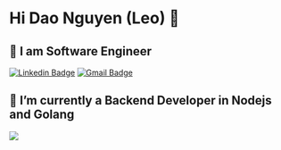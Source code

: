 # Hi Dao Nguyen (Leo) 👋
## 🤔 I am Software Engineer

[![Linkedin Badge](https://img.shields.io/badge/-trongnguyen-blue?style=flat-square&logo=Linkedin&logoColor=white&link=https://www.linkedin.com/in/trongnguyen-info/)](https://www.linkedin.com/in/trongnguyen-info/)    [![Gmail Badge](https://img.shields.io/badge/-leowilburdev@gmail.com-c14438?style=flat-square&logo=Gmail&logoColor=white&link=mailto:dhruvjainpenny@gmail.com)](mailto:daonguyencm10@gmail.com)

## 🌱 I’m currently a Backend Developer in Nodejs and Golang

<img align="left" src="https://github-readme-stats.vercel.app/api?username=leowilbur&count_private=true&show_icons=true">
